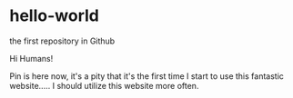 # hello-world
the first repository in Github

Hi Humans!

Pin is here now, it's a pity that it's the first time I start to use this fantastic website.....
I should utilize this website more often.
